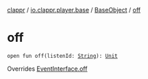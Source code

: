 [clappr](../../index.md) / [io.clappr.player.base](../index.md) / [BaseObject](index.md) / [off](./off.md)

# off

`open fun off(listenId: `[`String`](https://kotlinlang.org/api/latest/jvm/stdlib/kotlin/-string/index.html)`): `[`Unit`](https://kotlinlang.org/api/latest/jvm/stdlib/kotlin/-unit/index.html)

Overrides [EventInterface.off](../-event-interface/off.md)

